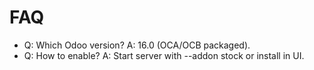 # FAQ

- Q: Which Odoo version? A: 16.0 (OCA/OCB packaged).
- Q: How to enable? A: Start server with --addon stock or install in UI.
